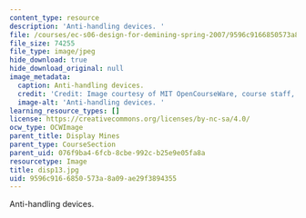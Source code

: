 ```yaml
---
content_type: resource
description: 'Anti-handling devices. '
file: /courses/ec-s06-design-for-demining-spring-2007/9596c9166850573a8a09ae29f3894355_disp13.jpg
file_size: 74255
file_type: image/jpeg
hide_download: true
hide_download_original: null
image_metadata:
  caption: Anti-handling devices.
  credit: 'Credit: Image courtesy of MIT OpenCourseWare, course staff, and students.'
  image-alt: 'Anti-handling devices. '
learning_resource_types: []
license: https://creativecommons.org/licenses/by-nc-sa/4.0/
ocw_type: OCWImage
parent_title: Display Mines
parent_type: CourseSection
parent_uid: 076f9ba4-6fcb-8cbe-992c-b25e9e05fa8a
resourcetype: Image
title: disp13.jpg
uid: 9596c916-6850-573a-8a09-ae29f3894355
---
```

Anti-handling devices. 